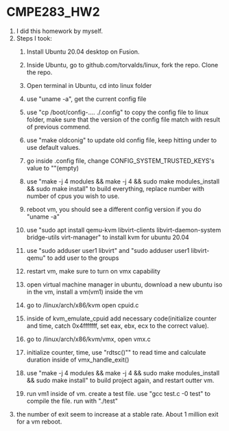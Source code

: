 # CMPE283_HW2
1. I did this homework by myself.
2. Steps I took:
	1. Install Ubuntu 20.04 desktop on Fusion.
	2. Inside Ubuntu, go to github.com/torvalds/linux, fork the repo. Clone the repo.
	3. Open terminal in Ubuntu, cd into linux folder
	4. use "uname -a", get the current config file
	5. use "cp /boot/config-.... ./.config" to copy the config file to linux folder, make sure that the version of the config file match with result of previous commend.
	6. use "make oldconig" to update old config file, keep hitting under to use default values.
	7. go inside .config file, change CONFIG_SYSTEM_TRUSTED_KEYS's value to ""(empty)
	8. use "make -j 4 modules && make -j 4 && sudo make modules_install && sudo make install" to build everything, replace number with number of cpus you wish to use.
	9. reboot vm, you should see a different config version if you do "uname -a"

	10. use "sudo apt install qemu-kvm libvirt-clients libvirt-daemon-system bridge-utils virt-manager" to install kvm for ubuntu 20.04
	11. use "sudo adduser user1 libvirt" and "sudo adduser user1 libvirt-qemu" to add user to the groups
	12. restart vm, make sure to turn on vmx capability
	13. open virtual machine manager in ubuntu, download a new ubuntu iso in the vm, install a vm(vm1) inside the vm
	14. go to /linux/arch/x86/kvm open cpuid.c
	15. inside of kvm_emulate_cpuid add necessary code(initialize counter and time, catch 0x4fffffff, set eax, ebx, ecx to the correct value).
	16. go to /linux/arch/x86/kvm/vmx, open vmx.c
	17. initialize counter, time, use "rdtsc()"" to read time and calculate duration inside of vmx_handle_exit()
	18. use "make -j 4 modules && make -j 4 && sudo make modules_install && sudo make install" to build project again, and restart outter vm.
	19. run vm1 inside of vm. create a test file. use "gcc test.c -0 test" to compile the file. run with "./test"
3. the number of exit seem to increase at a stable rate. About 1 million exit for a vm reboot.
